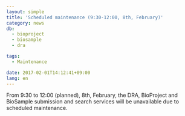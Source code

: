 ```yaml
---
layout: simple
title: 'Scheduled maintenance (9:30-12:00, 8th, February)'
category: news
db:
  - bioproject
  - biosample
  - dra

tags:
  - Maintenance

date: 2017-02-01T14:12:41+09:00
lang: en
---
```


<p>From 9:30 to 12:00 (planned), 8th, February, the DRA, BioProject and BioSample submission and search services will be unavailable due to scheduled maintenance.</p>
